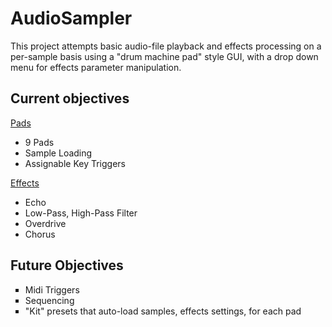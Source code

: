 AudioSampler
============
This project attempts basic audio-file playback and effects processing on a per-sample basis using a "drum machine pad" style GUI, with a drop down menu for effects parameter manipulation.

Current objectives
---------------------------
<u>Pads</u>
<ul>
  <li>9 Pads</li>
  <li>Sample Loading</li>
  <li>Assignable Key Triggers</li>
</ul> 

<u>Effects</u>
<ul>
  <li>Echo</li>
  <li>Low-Pass, High-Pass Filter</li>
  <li>Overdrive</li>
  <li>Chorus</li>
</ul> 

Future Objectives
------------------------------------
<ul type=square>
  <li>Midi Triggers</li>
  <li>Sequencing</li>
  <li>"Kit" presets that auto-load samples, effects settings, for each pad</li>
</ul> 